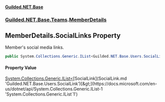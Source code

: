 #### [Guilded.NET.Base](Guilded_NET_Base.md 'Guilded.NET.Base')
### [Guilded.NET.Base.Teams](Guilded_NET_Base.md#Guilded_NET_Base_Teams 'Guilded.NET.Base.Teams').[MemberDetails](MemberDetails.md 'Guilded.NET.Base.Teams.MemberDetails')
## MemberDetails.SocialLinks Property
Member's social media links.  
```csharp
public System.Collections.Generic.IList<Guilded.NET.Base.Users.SocialLink> SocialLinks { get; set; }
```
#### Property Value
[System.Collections.Generic.IList&lt;](https://docs.microsoft.com/en-us/dotnet/api/System.Collections.Generic.IList-1 'System.Collections.Generic.IList`1')[SocialLink](SocialLink.md 'Guilded.NET.Base.Users.SocialLink')[&gt;](https://docs.microsoft.com/en-us/dotnet/api/System.Collections.Generic.IList-1 'System.Collections.Generic.IList`1')

